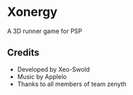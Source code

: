 # Xonergy

A 3D runner game for PSP

## Credits
- Developed by Xeo-Swold
- Music by Applelo
- Thanks to all members of team zenyth
